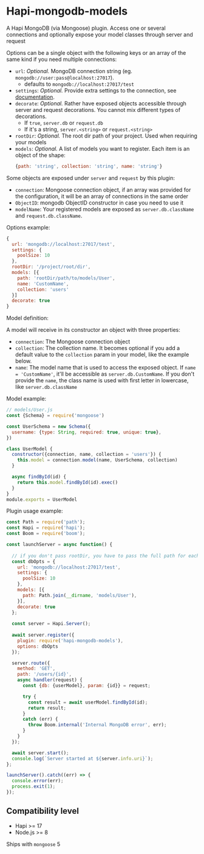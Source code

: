 # Hapi-mongodb-models

A Hapi MongoDB (via Mongoose) plugin. Access one or several connections and optionally expose your model classes through server and request

Options can be a single object with the following keys or an array of the same kind if you need multiple connections:

- `url`: *Optional.* MongoDB connection string (eg. `mongodb://user:pass@localhost:27017`).
    - defaults to `mongodb://localhost:27017/test`
- `settings`: *Optional.* Provide extra settings to the connection, see [documentation](http://mongodb.github.io/node-mongodb-native/driver-articles/mongoclient.html#mongoclient-connect-options).
- `decorate`: *Optional.* Rather have exposed objects accessible through server and request decorations. You cannot mix different types of decorations.
    - If `true`, `server.db` or `request.db`
    - If it's a string, `server.<string>` or `request.<string>`
- `rootDir`: *Optional.* The root dir path of your project. Used when requiring your models
- `models`: *Optional.* A list of models you want to register. Each item is an object of the shape: 
  ```js
  {path: 'string', collection: 'string', name: 'string'}
  ```

Some objects are exposed under `server` and `request` by this plugin:

- `connection`: Mongoose connection object, if an array was provided for the configuration, it will be an array of connections in the same order
- `ObjectID`: mongodb ObjectID constructor in case you need to use it
- `modelName`: Your registered models are exposed as `server.db.className` and `request.db.className`.

Options example:
```js
{
  url: 'mongodb://localhost:27017/test',
  settings: {
    poolSize: 10
  },
  rootDir: '/project/root/dir',
  models: [{
    path: 'rootDir/path/to/models/User',
    name: 'CustomName',
    collection: 'users'
  }]
  decorate: true
}
```

Model definition:

A model will receive in its constructor an object with three properties:

* `connection`: The Mongoose connection object
* `collection`: The collection name. It becomes optional if you add a default value to the `collection` param in your model, like the example below.
* `name`: The model name that is used to access the exposed object. If `name = 'CustomName'`, it'll be accessible as `server.db.CustomName`. If you don't provide the `name`, the class name is used with first letter in lowercase, like `server.db.className`

Model example:
```js
// models/User.js
const {Schema} = require('mongoose')

const UserSchema = new Schema({
  username: {type: String, required: true, unique: true},
})

class UserModel {
  constructor({connection, name, collection = 'users'}) {
    this.model = connection.model(name, UserSchema, collection)
  }

  async findById(id) {
    return this.model.findById(id).exec()
  }
}
module.exports = UserModel
```

Plugin usage example:
```js
const Path = require('path');
const Hapi = require('hapi');
const Boom = require('boom');

const launchServer = async function() {
    
  // if you don't pass rootDir, you have to pass the full path for each model
  const dbOpts = {
    url: 'mongodb://localhost:27017/test',
    settings: {
      poolSize: 10
    },
    models: [{
      path: Path.join(__dirname, 'models/User'),
    }],
    decorate: true
  };
  
  const server = Hapi.Server();
  
  await server.register({
    plugin: require('hapi-mongodb-models'),
    options: dbOpts
  });

  server.route({
    method: 'GET',
    path: '/users/{id}',
    async handler(request) {
      const {db: {userModel}, param: {id}} = request;

      try {
        const result = await userModel.findById(id);
        return result;
      }
      catch (err) {
        throw Boom.internal('Internal MongoDB error', err);
      }
    }
  });

  await server.start();
  console.log(`Server started at ${server.info.uri}`);
};

launchServer().catch((err) => {
  console.error(err);
  process.exit(1);
});
```

## Compatibility level

* Hapi >= 17
* Node.js >= 8

Ships with `mongoose` 5
